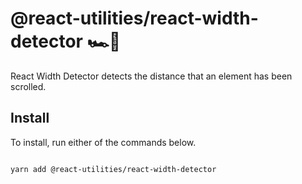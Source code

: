 # @react-utilities/react-width-detector 🏎💨

React Width Detector detects the distance that an element has been scrolled.

## Install

To install, run either of the commands below.

```sh

yarn add @react-utilities/react-width-detector

```
